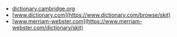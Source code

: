 * [dictionary.cambridge.org](https://dictionary.cambridge.org/us/dictionary/english/skit)
* [www.dictionary.com](https://www.dictionary.com/browse/skit)
* [www.merriam-webster.com](https://www.merriam-webster.com/dictionary/skit)
